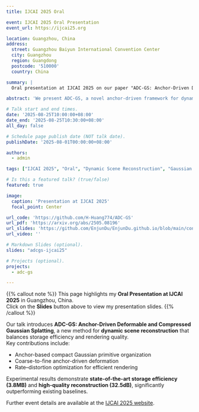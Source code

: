 ```yaml
---
title: IJCAI 2025 Oral

event: IJCAI 2025 Oral Presentation
event_url: https://ijcai25.org

location: Guangzhou, China
address:
  street: Guangzhou Baiyun International Convention Center
  city: Guangzhou
  region: Guangdong
  postcode: '510000'
  country: China

summary: |
  Oral presentation at IJCAI 2025 on our paper "ADC-GS: Anchor-Driven Deformable and Compressed Gaussian Splatting for Dynamic Scene Reconstruction".

abstract: 'We present ADC-GS, a novel anchor-driven framework for dynamic scene reconstruction based on Gaussian Splatting. By leveraging anchor-based compact Gaussian organization, coarse-to-fine deformation, and rate–distortion optimization, our method achieves significant improvements in memory efficiency, rendering speed, and reconstruction quality. Experimental results demonstrate that ADC-GS achieves state-of-the-art performance while reducing storage overhead by an order of magnitude compared to baselines.'

# Talk start and end times.
date: '2025-08-25T10:00:00+08:00'
date_end: '2025-08-25T10:30:00+08:00'
all_day: false

# Schedule page publish date (NOT talk date).
publishDate: '2025-08-01T00:00:00+08:00'

authors:
  - admin

tags: ["IJCAI 2025", "Oral", "Dynamic Scene Reconstruction", "Gaussian Splatting"]

# Is this a featured talk? (true/false)
featured: true

image:
  caption: 'Presentation at IJCAI 2025'
  focal_point: Center

url_code: 'https://github.com/H-Huang774/ADC-GS'
url_pdf: 'https://arxiv.org/abs/2505.08196'
url_slides: 'https://github.com/EnjunDu/EnjunDu.github.io/blob/main/content/event/01_2025_IJCAI/IJCAI-1356.pdf'
url_video: ''

# Markdown Slides (optional).
slides: "adcgs-ijcai25"

# Projects (optional).
projects:
  - adc-gs

---
```


{{% callout note %}}
This page highlights my **Oral Presentation at IJCAI 2025** in Guangzhou, China.  
Click on the **Slides** button above to view my presentation slides.
{{% /callout %}}

Our talk introduces **ADC-GS: Anchor-Driven Deformable and Compressed Gaussian Splatting**, a new method for **dynamic scene reconstruction** that balances storage efficiency and rendering quality.  
Key contributions include:

- Anchor-based compact Gaussian primitive organization  
- Coarse-to-fine anchor-driven deformation  
- Rate–distortion optimization for efficient rendering  

Experimental results demonstrate **state-of-the-art storage efficiency (3.8MB)** and **high-quality reconstruction (32.5dB)**, significantly outperforming existing baselines.  

Further event details are available at the [IJCAI 2025 website](https://ijcai25.org).
